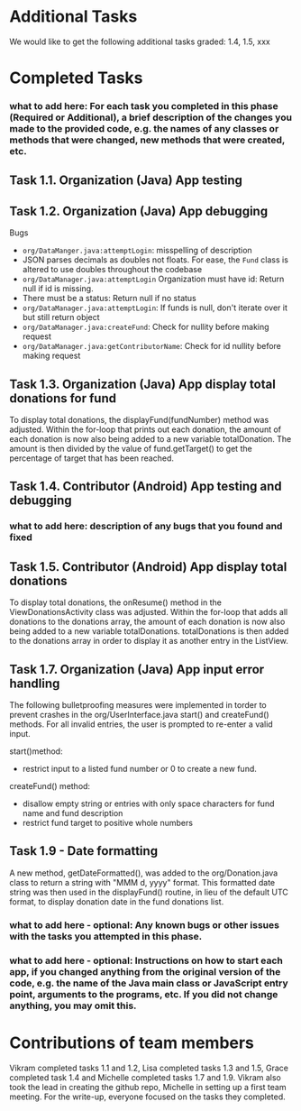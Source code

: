 # Additional Tasks
We would like to get the following additional tasks graded: 1.4, 1.5, xxx

# Completed Tasks
### what to add here: For each task you completed in this phase (Required or Additional), a brief description of the changes you made to the provided code, e.g. the names of any classes or methods that were changed, new methods that were created, etc.

## Task 1.1. Organization (Java) App testing

## Task 1.2. Organization (Java) App debugging
Bugs
- `org/DataManger.java:attemptLogin`: misspelling of description
- JSON parses decimals as doubles not floats. For ease, the `Fund` class is altered to use doubles throughout the codebase
- `org/DataManager.java:attemptLogin` Organization must have id: Return null if id is missing.
- There must be a status: Return null if no status
- `org/DataManager.java:attemptLogin`: If funds is null, don't iterate over it but still return object
- `org/DataManager.java:createFund`: Check for nullity before making request
- `org/DataManager.java:getContributorName`: Check for id nullity before making request

## Task 1.3. Organization (Java) App display total donations for fund
To display total donations, the displayFund(fundNumber) method was adjusted. Within the for-loop that prints out each donation, the amount of each donation is now also being added to a new variable totalDonation. The amount is then divided by the value of fund.getTarget() to get the percentage of target that has been reached.  

## Task 1.4. Contributor (Android) App testing and debugging
### what to add here: description of any bugs that you found and fixed 

## Task 1.5. Contributor (Android) App display total donations
To display total donations, the onResume() method in the ViewDonationsActivity class was adjusted. Within the for-loop that adds all donations to the donations array, the amount of each donation is now also being added to a new variable totalDonations. totalDonations is then added to the donations array in order to display it as another entry in the ListView.

## Task 1.7. Organization (Java) App input error handling
The following bulletproofing measures were implemented in torder to prevent crashes in the org/UserInterface.java start() and createFund() methods. For all invalid entries, the user is prompted to re-enter a valid input.

start()method:
- restrict input to a listed fund number or 0 to create a new fund.

createFund() method:
- disallow empty string or entries with only space characters for fund name and fund description
- restrict fund target to positive whole numbers 

## Task 1.9 - Date formatting
A new method, getDateFormatted(), was added to the org/Donation.java class to return a string with "MMM d, yyyy" format. This formatted date string was then used in the displayFund() routine, in lieu of the default UTC format, to display donation date in the fund donations list.

### what to add here - optional: Any known bugs or other issues with the tasks you attempted in this phase.
### what to add here - optional: Instructions on how to start each app, if you changed anything from the original version of the code, e.g. the name of the Java main class or JavaScript entry point, arguments to the programs, etc. If you did not change anything, you may omit this.

# Contributions of team members
Vikram completed tasks 1.1 and 1.2, Lisa completed tasks 1.3 and 1.5, Grace completed task 1.4 and Michelle completed tasks 1.7 and 1.9.
Vikram also took the lead in creating the github repo, Michelle in setting up a first team meeting. 
For the write-up, everyone focused on the tasks they completed.




